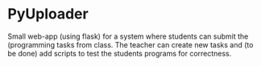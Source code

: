 # PyUploader

Small web-app (using flask) for a system where students can submit the
(programming tasks from class. The teacher can create new tasks and (to be
done) add scripts to test the students programs for correctness.

